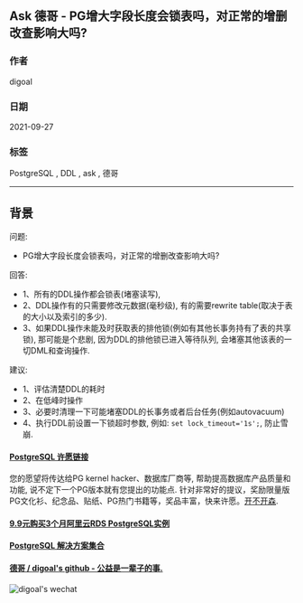 ## Ask 德哥 - PG增大字段长度会锁表吗，对正常的增删改查影响大吗?  
  
### 作者  
digoal  
  
### 日期  
2021-09-27   
  
### 标签  
PostgreSQL , DDL , ask , 德哥   
  
----  
  
## 背景  
  
问题:  
- PG增大字段长度会锁表吗，对正常的增删改查影响大吗?  
  
回答:   
- 1、所有的DDL操作都会锁表(堵塞读写),   
- 2、DDL操作有的只需要修改元数据(毫秒级), 有的需要rewrite table(取决于表的大小以及索引的多少).  
- 3、如果DDL操作未能及时获取表的排他锁(例如有其他长事务持有了表的共享锁), 那可能是个悲剧, 因为DDL的排他锁已进入等待队列, 会堵塞其他该表的一切DML和查询操作.  
  
建议:  
- 1、评估清楚DDL的耗时  
- 2、在低峰时操作  
- 3、必要时清理一下可能堵塞DDL的长事务或者后台任务(例如autovacuum)  
- 4、执行DDL前设置一下锁超时参数, 例如: `set lock_timeout='1s';`, 防止雪崩.   
  
    
  
#### [PostgreSQL 许愿链接](https://github.com/digoal/blog/issues/76 "269ac3d1c492e938c0191101c7238216")
您的愿望将传达给PG kernel hacker、数据库厂商等, 帮助提高数据库产品质量和功能, 说不定下一个PG版本就有您提出的功能点. 针对非常好的提议，奖励限量版PG文化衫、纪念品、贴纸、PG热门书籍等，奖品丰富，快来许愿。[开不开森](https://github.com/digoal/blog/issues/76 "269ac3d1c492e938c0191101c7238216").  
  
  
#### [9.9元购买3个月阿里云RDS PostgreSQL实例](https://www.aliyun.com/database/postgresqlactivity "57258f76c37864c6e6d23383d05714ea")
  
  
#### [PostgreSQL 解决方案集合](https://yq.aliyun.com/topic/118 "40cff096e9ed7122c512b35d8561d9c8")
  
  
#### [德哥 / digoal's github - 公益是一辈子的事.](https://github.com/digoal/blog/blob/master/README.md "22709685feb7cab07d30f30387f0a9ae")
  
  
![digoal's wechat](../pic/digoal_weixin.jpg "f7ad92eeba24523fd47a6e1a0e691b59")
  
